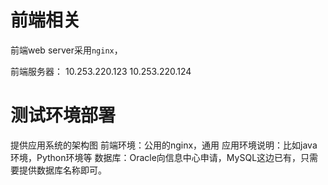 前端相关
====================



前端web server采用`nginx`，


前端服务器：
10.253.220.123
10.253.220.124




测试环境部署
=============

提供应用系统的架构图
前端环境：公用的nginx，通用
应用环境说明：比如java环境，Python环境等
数据库：Oracle向信息中心申请，MySQL这边已有，只需要提供数据库名称即可。
